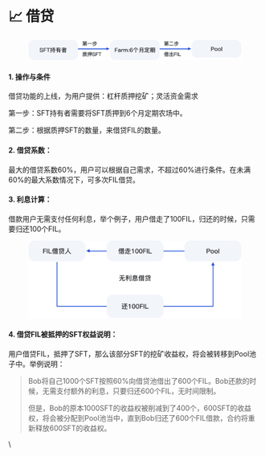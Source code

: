 # 📈 借贷

<figure><img src="../.gitbook/assets/11.png" alt=""><figcaption></figcaption></figure>

#### 1. 操作与条件

借贷功能的上线，为用户提供：杠杆质押挖矿；灵活资金需求

第一步：SFT持有者需要将SFT质押到6个月定期农场中。

第二步：根据质押SFT的数量，来借贷FIL的数量。

#### 2. 借贷系数：

最大的借贷系数60%，用户可以根据自己需求，不超过60%进行条件。在未满60%的最大系数情况下，可多次FIL借贷。

#### 3. 利息计算：

借款用户无需支付任何利息，举个例子，用户借走了100FIL，归还的时候，只需要归还100个FIL。

<figure><img src="../.gitbook/assets/利息计算.png" alt="" width="563"><figcaption></figcaption></figure>

#### 4. 借贷FIL被抵押的SFT权益说明：

用户借贷FIL，抵押了SFT，那么该部分SFT的挖矿收益权，将会被转移到Pool池子中。举例说明：

> Bob将自己1000个SFT按照60%向借贷池借出了600个FIL。Bob还款的时候，无需支付额外的利息，只要归还600个FIL，无时间限制。
>
> 但是，Bob的原本1000SFT的收益权被削减到了400个，600SFT的收益权，将会被分配到Pool池当中，直到Bob归还了600个FIL借款，合约将重新释放600SFT的收益权。

\
